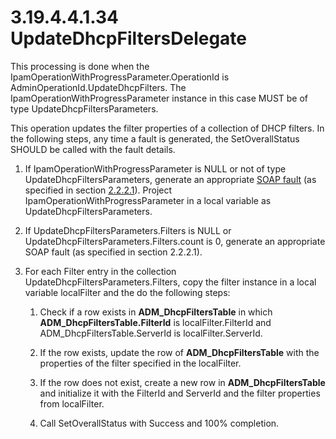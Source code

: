 <html dir="LTR" xmlns:mshelp="http://msdn.microsoft.com/mshelp" xmlns:ddue="http://ddue.schemas.microsoft.com/authoring/2003/5" xmlns:xlink="http://www.w3.org/1999/xlink" xmlns:tool="http://www.microsoft.com/tooltip">
 <body>
 <div id="header">
 <h1 class="heading">3.19.4.4.1.34 UpdateDhcpFiltersDelegate</h1>
 </div>
 <div id="mainSection">
 <div id="mainBody">
 <div id="allHistory" class="saveHistory"></div>
 <div id="sectionSection0" class="section" name="collapseableSection">
 

<p>This processing is done when the
IpamOperationWithProgressParameter.OperationId is
AdminOperationId.UpdateDhcpFilters. The IpamOperationWithProgressParameter
instance in this case MUST be of type UpdateDhcpFiltersParameters. </p>

<p>This operation updates the filter properties of a collection
of DHCP filters. In the following steps, any time a fault is generated, the
SetOverallStatus SHOULD be called with the fault details.</p>

<ol><li><p><span> </span>If
IpamOperationWithProgressParameter is NULL or not of type
UpdateDhcpFiltersParameters, generate an appropriate <a href="21b4a631-8f28-420f-822f-c5f879d5046e.md#gt_ec8728a8-1a75-426f-8767-aa1932c7c19f">SOAP fault</a> (as specified in
section <a href="a90ad88d-2468-4ac1-bbb9-8f921d15bbc8.md">2.2.2.1</a>).
Project IpamOperationWithProgressParameter in a local variable as
UpdateDhcpFiltersParameters.</p>

</li><li><p><span> </span>If
UpdateDhcpFiltersParameters.Filters is NULL or
UpdateDhcpFiltersParameters.Filters.count is 0, generate an appropriate SOAP
fault (as specified in section 2.2.2.1).</p>

</li><li><p><span> </span>For each Filter
entry in the collection UpdateDhcpFiltersParameters.Filters, copy the filter
instance in a local variable localFilter and the do the following steps:</p>

<ol><li><p><span> 
</span>Check if a row exists in <b>ADM_DhcpFiltersTable</b> in which <b>ADM_DhcpFiltersTable.FilterId</b>
is localFilter.FilterId and ADM_DhcpFiltersTable.ServerId is
localFilter.ServerId.</p>

</li><li><p><span> 
</span>If the row exists, update the row of <b>ADM_DhcpFiltersTable</b> with
the properties of the filter specified in the localFilter. </p>

</li><li><p><span> 
</span>If the row does not exist, create a new row in <b>ADM_DhcpFiltersTable</b>
and initialize it with the FilterId and ServerId and the filter properties from
localFilter.</p>

</li><li><p><span> 
</span>Call SetOverallStatus with Success and 100% completion.</p>

</li></ol></li></ol>
 </div>
 </div>
 </div>
 </body>
</html>